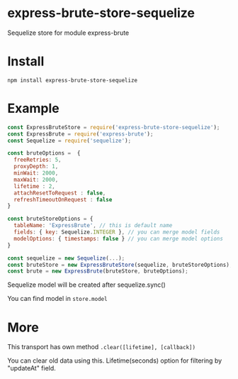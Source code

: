 # express-brute-store-sequelize
Sequelize store for module express-brute

# Install 
`npm install express-brute-store-sequelize`

# Example
```js
const ExpressBruteStore = require('express-brute-store-sequelize');
const ExpressBrute = require('express-brute');
const Sequelize = require('sequelize');

const bruteOptions =  {
  freeRetries: 5,
  proxyDepth: 1,
  minWait: 2000, 
  maxWait: 2000, 
  lifetime : 2,     
  attachResetToRequest : false,
  refreshTimeoutOnRequest : false
}

const bruteStoreOptions = {
  tableName: 'ExpressBrute', // this is default name
  fields: { key: Sequelize.INTEGER }, // you can merge model fields
  modelOptions: { timestamps: false } // you can merge model options
}

const sequelize = new Sequelize(...);
const bruteStore = new ExpressBruteStore(sequelize, bruteStoreOptions);
const brute = new ExpressBrute(bruteStore, bruteOptions);
```

Sequelize model will be created after sequelize.sync() 

You can find model in `store.model`

# More
This transport has own method `.clear([lifetime], [callback])`

You can clear old data using this. Lifetime(seconds) option for filtering by "updateAt" field.
